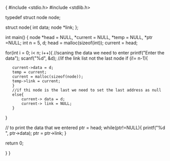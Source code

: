 {
#include <stdio.h>
#include <stdlib.h>

typedef struct node node;

struct node{
    int data;
    node *link;
};



int main()
{
  node *head = NULL, *current = NULL, *temp = NULL, *ptr =NULL;
   int n = 5, d;
   head = malloc(sizeof(int));
   current = head;
   
   for(int i = 0; i< n; i++){
       //scaning the data we need to enter
       printf("Enter the data");
       scanf("%d", &d);
       //if the link list not the last node
       if (i!= n-1){
       
       current->data = d;
       temp = current;
       current = malloc(sizeof(node));
       temp->link = current;
       }
       //if thi node is the last we need to set the last address as null
       else{
           current-> data = d;
           current-> link = NULL;
       }
       
   }
   
   // to print the data that we entered
   ptr = head;
   while(ptr!=NULL){
       printf("%d ", ptr->data);
       ptr = ptr->link;
   }
   
   return 0;
    
}
}
